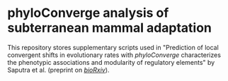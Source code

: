 # phyloConverge analysis of subterranean mammal adaptation

This repository stores supplementary scripts used in "Prediction of local convergent shifts in evolutionary rates with _phyloConverge_ characterizes the phenotypic associations and modularity of regulatory elements" by Saputra et al. (preprint on [_bioRxiv_](https://www.biorxiv.org/content/10.1101/2022.05.02.490345v1)).


